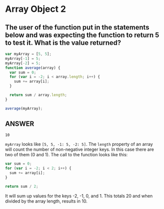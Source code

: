 # Array Object 2

## The user of the function put in the statements below and was expecting the function to return 5 to test it. What is the value returned?
```javascript
var myArray = [5, 5];
myArray[-1] = 5;
myArray[-2] = 5;
function average(array) {
  var sum = 0;
  for (var i = -2; i < array.length; i++) {
    sum += array[i];
  }

  return sum / array.length;
}

average(myArray);
```

## ANSWER
```
10
```

`myArray` looks like `[5, 5, -1: 5, -2: 5]`. The `length` property of an array will count the number of non-negative integer keys. In this case there are two of them (0 and 1). The call to the function looks like this:
```javascript
var sum = 0;
for (var i = -2; i < 2; i++) {
  sum += array[i];
}

return sum / 2;
```
It will sum up values for the keys -2, -1, 0, and 1. This totals 20 and when divided by the array length, results in 10.
